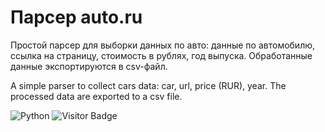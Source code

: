 # Парсер auto.ru

Простой парсер для выборки данных по авто: данные по автомобилю, ссылка на страницу, стоимость в рублях, год выпуска.
Обработанные данные экспортируются в csv-файл.

A simple parser to collect cars data: car, url, price (RUR), year. The processed data are exported to a csv file.

![Python](https://img.shields.io/badge/-Python-blue) ![Visitor Badge](https://visitor-badge.laobi.icu/badge?page_id=vavilovnv.Auto_ru)